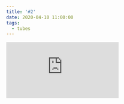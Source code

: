 ```yaml
---
title: '#2'
date: 2020-04-10 11:00:00
tags:
  - tubes
---
```

<div class='video-player'><iframe src='https://www.youtube.com/embed/F15pgBzDmQ8' frameborder='0' allowfullscreen></iframe></div>